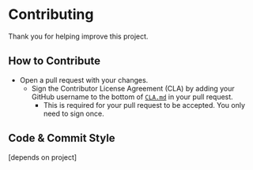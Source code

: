 # Contributing

Thank you for helping improve this project.

## How to Contribute
- Open a pull request with your changes.
  - Sign the Contributor License Agreement (CLA) by adding your GitHub username to the bottom of [`CLA.md`](CLA.md) in your pull request.
    - This is required for your pull request to be accepted. You only need to sign once.

## Code & Commit Style
[depends on project]